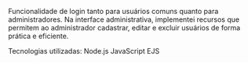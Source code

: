 Funcionalidade de login tanto para usuários comuns quanto para administradores. Na interface administrativa, implementei recursos que permitem ao administrador cadastrar, editar e excluir usuários de forma prática e eficiente.

Tecnologias utilizadas:
Node.js 
JavaScript
EJS

